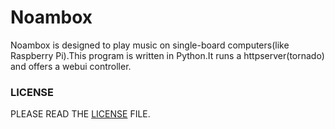 # Noambox
Noambox is designed to play music on single-board computers(like Raspberry Pi).This program is written in Python.It runs a httpserver(tornado) and offers a webui controller.




### LICENSE
PLEASE READ THE [LICENSE](https://github.com/imsuwj/noambox/blob/master/LICENSE) FILE.
